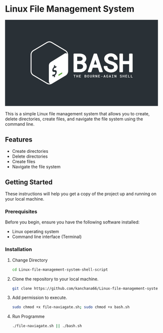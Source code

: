<h1> Linux File Management System </h1>


<p align="center" >
<img src="https://github.com/kanchana66/Linux-file-management-system-shell-script/blob/master/bash-logo.jpg" >
</p>

This is a simple Linux file management system that allows you to create, delete directories, create files, and navigate the file system using the command line.

## Features

- Create directories
- Delete directories
- Create files
- Navigate the file system

## Getting Started

These instructions will help you get a copy of the project up and running on your local machine.

### Prerequisites

Before you begin, ensure you have the following software installed:

- Linux operating system
- Command line interface (Terminal)

### Installation

1. Change Directory

   ```bash
   cd Linux-file-management-system-shell-script

2. Clone the repository to your local machine.

   ```bash
   git clone https://github.com/kanchana66/Linux-file-management-system-shell-script.git

3. Add permission to execute.

   ```bash
   sudo chmod +x file-naviagate.sh; sudo chmod +x bash.sh

   
4. Run Programme
   
   ```bash
   ./file-naviagate.sh || ./bash.sh

   
